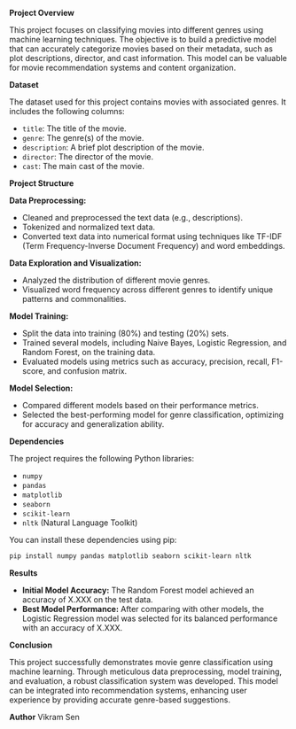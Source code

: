 **Project Overview**

This project focuses on classifying movies into different genres using machine learning techniques. The objective is to build a predictive model that can accurately categorize movies based on their metadata, such as plot descriptions, director, and cast information. This model can be valuable for movie recommendation systems and content organization.

**Dataset**

The dataset used for this project contains movies with associated genres. It includes the following columns:

- `title`: The title of the movie.
- `genre`: The genre(s) of the movie.
- `description`: A brief plot description of the movie.
- `director`: The director of the movie.
- `cast`: The main cast of the movie.
  
**Project Structure**

**Data Preprocessing:**

- Cleaned and preprocessed the text data (e.g., descriptions).
- Tokenized and normalized text data.
- Converted text data into numerical format using techniques like TF-IDF (Term Frequency-Inverse Document Frequency) and word embeddings.
  
**Data Exploration and Visualization:**

- Analyzed the distribution of different movie genres.
- Visualized word frequency across different genres to identify unique patterns and commonalities.
  
**Model Training:**

- Split the data into training (80%) and testing (20%) sets.
- Trained several models, including Naive Bayes, Logistic Regression, and Random Forest, on the training data.
- Evaluated models using metrics such as accuracy, precision, recall, F1-score, and confusion matrix.
  
**Model Selection:**

- Compared different models based on their performance metrics.
- Selected the best-performing model for genre classification, optimizing for accuracy and generalization ability.
  
**Dependencies**

The project requires the following Python libraries:

- `numpy`
- `pandas`
- `matplotlib`
- `seaborn`
- `scikit-learn`
- `nltk` (Natural Language Toolkit)

You can install these dependencies using pip:

```bash
pip install numpy pandas matplotlib seaborn scikit-learn nltk
```

**Results**

- **Initial Model Accuracy:** The Random Forest model achieved an accuracy of X.XXX on the test data.
- **Best Model Performance:** After comparing with other models, the Logistic Regression model was selected for its balanced performance with an accuracy of X.XXX.

**Conclusion**

This project successfully demonstrates movie genre classification using machine learning. Through meticulous data preprocessing, model training, and evaluation, a robust classification system was developed. This model can be integrated into recommendation systems, enhancing user experience by providing accurate genre-based suggestions.

**Author**
Vikram Sen
